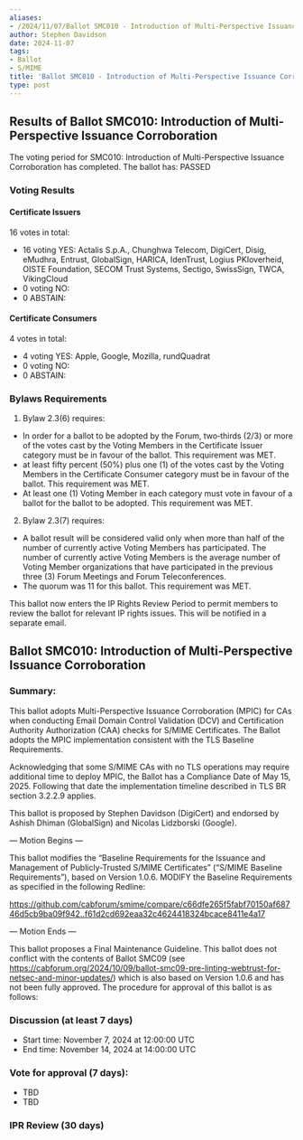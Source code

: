 ```yaml
---
aliases:
- /2024/11/07/Ballot SMC010 - Introduction of Multi-Perspective Issuance Corroboration
author: Stephen Davidson
date: 2024-11-07
tags:
- Ballot
- S/MIME
title: 'Ballot SMC010 - Introduction of Multi-Perspective Issuance Corroboration'
type: post
---
```

## Results of Ballot SMC010: Introduction of Multi-Perspective Issuance Corroboration 

The voting period for SMC010: Introduction of Multi-Perspective Issuance Corroboration has completed. The ballot has: PASSED

### Voting Results

#### Certificate Issuers
16 votes in total:
* 16 voting YES: Actalis S.p.A., Chunghwa Telecom, DigiCert, Disig, eMudhra, Entrust, GlobalSign, HARICA, IdenTrust, Logius PKIoverheid, OISTE Foundation, SECOM Trust Systems, Sectigo, SwissSign, TWCA, VikingCloud
* 0 voting NO:
* 0 ABSTAIN:

#### Certificate Consumers
4 votes in total:
* 4 voting YES: Apple, Google, Mozilla, rundQuadrat
* 0 voting NO:
* 0 ABSTAIN:

### Bylaws Requirements

1. Bylaw 2.3(6) requires:
* In order for a ballot to be adopted by the Forum, two‐thirds (2/3) or more of the votes cast by the Voting Members in the Certificate Issuer category must be in favour of the ballot. This requirement was MET.
* at least fifty percent (50%) plus one (1) of the votes cast by the Voting Members in the Certificate Consumer category must be in favour of the ballot. This requirement was MET.
* At least one (1) Voting Member in each category must vote in favour of a ballot for the ballot to be adopted. This requirement was MET.
2. Bylaw 2.3(7) requires:
* A ballot result will be considered valid only when more than half of the number of currently active Voting Members has participated. The number of currently active Voting Members is the average number of Voting Member organizations that have participated in the previous three (3) Forum Meetings and Forum Teleconferences.
* The quorum was 11 for this ballot. This requirement was MET.

This ballot now enters the IP Rights Review Period to permit members to review the ballot for relevant IP rights issues. This will be notified in a separate email.

## Ballot SMC010: Introduction of Multi-Perspective Issuance Corroboration 

### Summary: 

This ballot adopts Multi-Perspective Issuance Corroboration (MPIC) for CAs when conducting Email Domain Control Validation (DCV) and Certification Authority Authorization (CAA) checks for S/MIME Certificates.  The Ballot adopts the MPIC implementation consistent with the TLS Baseline Requirements.  

Acknowledging that some S/MIME CAs with no TLS operations may require additional time to deploy MPIC, the Ballot has a Compliance Date of May 15, 2025.  Following that date the implementation timeline described in TLS BR section 3.2.2.9 applies.

This ballot is proposed by Stephen Davidson (DigiCert) and endorsed by Ashish Dhiman (GlobalSign) and Nicolas Lidzborski (Google).

— Motion Begins —

This ballot modifies the “Baseline Requirements for the Issuance and Management of Publicly-Trusted S/MIME Certificates” (“S/MIME Baseline Requirements”), based on Version 1.0.6.
MODIFY the Baseline Requirements as specified in the following Redline:

https://github.com/cabforum/smime/compare/c66dfe265f5fabf70150af68746d5cb9ba09f942..f61d2cd692eaa32c4624418324bcace8411e4a17 

— Motion Ends —

This ballot proposes a Final Maintenance Guideline. This ballot does not conflict with the contents of Ballot SMC09 (see https://cabforum.org/2024/10/09/ballot-smc09-pre-linting-webtrust-for-netsec-and-minor-updates/) which is also based on Version 1.0.6 and has not been fully approved. The procedure for approval of this ballot is as follows:

### Discussion (at least 7 days)

* Start time: November 7, 2024 at 12:00:00 UTC
* End time: November 14, 2024 at 14:00:00 UTC

### Vote for approval (7 days):

*	TBD
*	TBD

### IPR Review (30 days)


